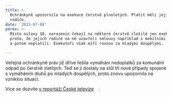 ```yaml
---
title: >-
  Ochránkyně upozornila na exekuce čerstvě plnoletých. Platit měli jejich
  rodiče.
date: '2015-07-08'
perex: >-
  Místo oslavy 18. narozenin čekají na některé čerstvě zletilé jen exekuce. A to
  proto, že jejich rodiče na ně uzavřeli smlouvy například s mobilními operátory
  a potom neplatili. Exekutoři však míří rovnou za mladými dospělými.

---
```



<p>Veřejná ochránkyně práv již dříve řešila vymáhání nedoplatků za komunální odpad po čerstvě zletilých. Teď se jí dostaly na stůl tři nové případy spojené s vymáháním dluhů po mladých dospělých, proto znovu upozornila na vzniklou situaci. </p><p>Více se dozvíte <a title="Otevření do nového okna" href="http://www.ceskatelevize.cz/ct24/domaci/316738-jsou-cerstve-plnoleti-ale-s-exekuci-na-krku-kvuli-rodicum/" class="-" target="_blank">v reportáži České televize</a>&nbsp;<img alt="" src="typo3/ext/od_linkdesc/icons/external.gif" class="od_linkdesc_icon_external" />&nbsp;<img src="uploads/RTEmagicC_505316edff.gif.gif" class="od_linkdesc_icon_external" width="7" height="12" alt="" />. </p>

